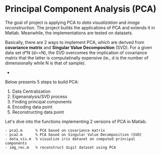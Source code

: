 Principal Component Analysis (PCA)
======
The goal of project is applying PCA to _data visualization_ and _image reconstruction_. The project builds the applications of PCA and extends it in Matlab. Meanwhile, the implementations are tested on datasets.

Basically, there are 2 ways to implement PCA, which are derived from **covariance matrix** and **Singular Value Decomposition** (SVD).
For a given data set d*N (d>>N), the SVD overcomes the implication of covariance matrix that the latter is computatinally expensive (ie., d is the number of dimensionally while N is that of sample).
* <p>
Below presents 5 steps to build PCA:<p>
1. Data Centralization<br>
2. Eigenanalysis/SVD process<br>
3. Finding principal components<br>
4. Encoding data point<br>
5. Reconstructing data point<br>

Let's dive into the functions implementing 2 versions of PCA in Matlab.
```
- pca1.m      % PCA based on covariance matrix
- pca2.m      % PCA based on Singular Value Decomposition (SVD)
- data_vis.m  % visualize iris dataset on computed principal components 
- img_rec.m   % reconstruct digit dataset using PCA
```
